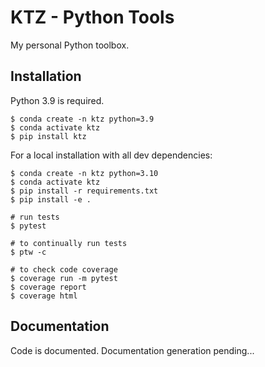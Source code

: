 # KTZ - Python Tools

My personal Python toolbox.


## Installation

Python 3.9 is required.

``` console
$ conda create -n ktz python=3.9
$ conda activate ktz
$ pip install ktz
```

For a local installation with all dev dependencies:

``` console
$ conda create -n ktz python=3.10
$ conda activate ktz
$ pip install -r requirements.txt
$ pip install -e .

# run tests
$ pytest

# to continually run tests
$ ptw -c

# to check code coverage
$ coverage run -m pytest
$ coverage report
$ coverage html
```


## Documentation

Code is documented. Documentation generation pending...
